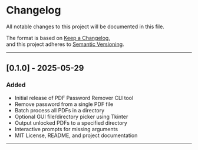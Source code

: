 # Changelog

All notable changes to this project will be documented in this file.

The format is based on [Keep a Changelog](https://keepachangelog.com/en/1.0.0/),  
and this project adheres to [Semantic Versioning](https://semver.org/spec/v2.0.0.html).

---

## [0.1.0] - 2025-05-29
### Added
- Initial release of PDF Password Remover CLI tool
- Remove password from a single PDF file
- Batch process all PDFs in a directory
- Optional GUI file/directory picker using Tkinter
- Output unlocked PDFs to a specified directory
- Interactive prompts for missing arguments
- MIT License, README, and project documentation

---
